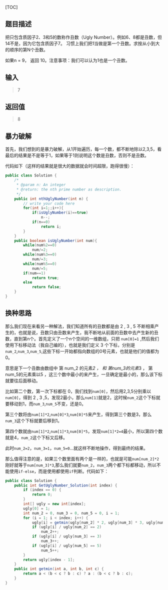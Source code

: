 [TOC]

## 题目描述
把只包含质因子2、3和5的数称作丑数（Ugly Number）。例如6、8都是丑数，但14不是，因为它包含质因子7。 习惯上我们把1当做是第一个丑数。求按从小到大的顺序的第N个丑数。

如果n = 9， 返回 10。注意事项：我们可以认为1也是一个丑数。

## 输入
> 7

## 返回值
> 8 

## 暴力破解
首先，我们想到的是暴力破解，从1开始遍历，每一个数，都不断地除以2,3,5，看最后的结果是不是等于1，如果等于1则说明这个数是丑数，否则不是丑数。

代码如下（这样的结果就是很大的数据就会时间超限，跑得很慢）：
``` java
public class Solution {
    /*
     * @param n: An integer
     * @return: the nth prime number as description.
     */
    public int nthUglyNumber(int n) {
        // write your code here
        for(int i=1;;i++){
            if(isUglyNumber(i)==true)
                n--;
            if(n==0)
                return i;
        }
    }
    public boolean isUglyNumber(int num){
        while(num%2==0)
            num/=2;
        while(num%3==0)
            num/=3;
        while(num%5==0)
            num/=5;
        if(num==1)
            return true;
        else 
            return false;
    }
}
```

## 换种思路
那么我们现在来看另一种解法，我们知道所有的丑数都是由 2 , 3 , 5 不断相乘产生的，也就是说，丑数只由丑数来产生，我不断地从前面的丑数中去产生新的丑数，直到第n个。首先定义了一个n个空间的一维数组，只把 `num[0]=1` ,然后我们使用下标移动法（我自己编的），也就是我们定义 3 个下标，分别是`num_2`,`num_3`,`num_5`,这些下标一开始都指向数组的0号元素，也就是他们的值都为0。

意思是下一个丑数由数组中 第 num_2 的元素*2 ， 和 第num_3的元素*3 ， 第num_5的元素乘以5 ，这三个数中最小的来产生，一旦确定是最小的，那么该下标就要往后面移动。

比如第二个数，第一次下标都在 0，我们找到`num[0]`，然后用2,3,5分别乘以`num[0]`，得到 2 , 3 ,5，发现2最小，那么`num[1]`就是2，这时候`num_2`这个下标就要移动到1，而`num_3`,`num_5`不变，还是0。

第三个数将由`num[1]*2`,`num[0]*3`,`num[0]*5`来产生，得到第三个数是3，那么`num_3`这个下标就要后移到1。

第四个数就由`num[1]*2`,`num[1]*3`,`num[0]*5`，发现`num[1]*2=4`最小，所以第四个数就是4，`num_2`这个下标又后移。

此时`num_2=2`，`num_3=1`，`num_5=0`...就这样不断地操作，得到最终的结果。

那么值得注意的是，如果三个数里面有两个是一样的，也就是可能`num[num_2]*2`刚好就等于`num[num_3]*3`,那么我们就要`num_2`，`num_3`两个都下标都移动，所以不能使用`if-else`，而是使用都使用`if`判断。代码如下：


```java
public class Solution {
    public int GetUglyNumber_Solution(int index) {
        if (index == 0) {
            return 0;
        }
        int[] ugly = new int[index];
        ugly[0] = 1;
        int num_2 = 0, num_3 = 0, num_5 = 0, i = 1;
        for (i = 1; i < index; i++) {
            ugly[i] = getmin(ugly[num_2] * 2, ugly[num_3] * 3, ugly[num_5] * 5);
            if (ugly[i] / ugly[num_2] == 2)
                num_2++;
            if (ugly[i] / ugly[num_3] == 3)
                num_3++;
            if (ugly[i] / ugly[num_5] == 5)
                num_5++;
        }
        return ugly[index - 1];
    }
    public int getmin(int a, int b, int c) {
        return a < (b < c ? b : c) ? a : (b < c ? b : c);
    }
}
```







